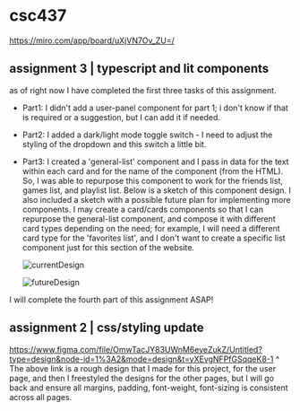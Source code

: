 # csc437

https://miro.com/app/board/uXjVN7Ov_ZU=/

## assignment 3 | typescript and lit components
as of right now I have completed the first three tasks of this assignment. 
* Part1: I didn't add a user-panel component for part 1; i don't know if that is required or a suggestion, but I can add it if needed.
* Part2: I added a dark/light mode toggle switch - I need to adjust the styling of the dropdown and this switch a little bit.
* Part3: I created a 'general-list' component and I pass in data for the text within each card and for the name of the component (from the HTML). So, I was able to repurpose this component to work for the friends list, games list, and playlist list. Below is a sketch of this component design. I also included a sketch with a possible future plan for implementing more components. I may create a card/cards components so that I can repurpose the general-list component, and compose it with different card types depending on the need; for example, I will need a different card type for the 'favorites list', and I don't want to create a specific list component just for this section of the website.

  ![currentDesign](https://github.com/ajesus7/csc437/assets/75648657/6c294110-ebe0-46d7-94a9-12097de5d81c)

  ![futureDesign](https://github.com/ajesus7/csc437/assets/75648657/ff267d12-222b-434f-9f35-5e676718b8cf)

I will complete the fourth part of this assignment ASAP!

## assignment 2 | css/styling update

https://www.figma.com/file/OmwTacJY83UWnM6eyeZukZ/Untitled?type=design&node-id=1%3A2&mode=design&t=yXEvgNFPfGSqqeK8-1
^ The above link is a rough design that I made for this project, for the user page, and then I freestyled the designs for the other pages, but I will go back and ensure all margins, padding, font-weight, font-sizing is consistent across all pages.
